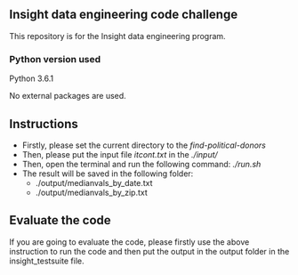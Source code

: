 ## Insight data engineering code challenge
This repository is for the Insight data engineering program. 

### Python version used
Python 3.6.1

No external packages are used.

## Instructions

* Firstly, please set the current directory to the *find-political-donors*
* Then, please put the input file *itcont.txt* in the *./input/*
* Then, open the terminal and run the following command: *./run.sh* 
* The result will be saved in the following folder:
	* ./output/medianvals_by_date.txt
	* ./output/medianvals_by_zip.txt

## Evaluate the code
If you are going to evaluate the code, please firstly use the above instruction to run the code and then put the output in the output folder in the insight_testsuite file. 
